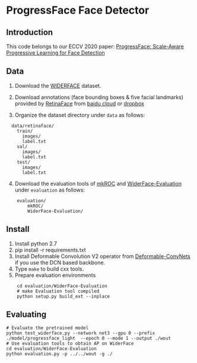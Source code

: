 # ProgressFace Face Detector

## Introduction

This code belongs to our ECCV 2020 paper: [ProgressFace: Scale-Aware Progressive Learning for Face Detection](https://www.ecva.net/papers/eccv_2020/papers_ECCV/papers/123510341.pdf)

## Data


1. Download the [WIDERFACE](http://shuoyang1213.me/WIDERFACE/WiderFace_Results.html) dataset. 

2. Download annotations (face bounding boxes & five facial landmarks) provided by [RetinaFace](https://openaccess.thecvf.com/content_CVPR_2020/papers/Deng_RetinaFace_Single-Shot_Multi-Level_Face_Localisation_in_the_Wild_CVPR_2020_paper.pdf) from [baidu cloud](https://pan.baidu.com/s/1Laby0EctfuJGgGMgRRgykA) or [dropbox](https://www.dropbox.com/s/7j70r3eeepe4r2g/retinaface_gt_v1.1.zip?dl=0)

3. Organize the dataset directory under ``data`` as follows: 

```Shell
  data/retinaface/
    train/
      images/
      label.txt
    val/
      images/
      label.txt
    test/
      images/
      label.txt
```

4. Download the evaluation tools of [mkROC](https://github.com/ramanathan831/fddb-evaluation) and [WiderFace-Evaluation](https://github.com/wondervictor/WiderFace-Evaluation) under ``evaluation`` as follows:
```Shell
    evaluation/
        mkROC/
        WiderFace-Evaluation/
```

## Install

1. Install python 2.7
2. pip install -r requirements.txt
3. Install Deformable Convolution V2 operator from [Deformable-ConvNets](https://github.com/msracver/Deformable-ConvNets) if you use the DCN based backbone.
4. Type ``make`` to build cxx tools.
5. Prepare evaluation environments
```Shell
    cd evaluation/WiderFace-Evaluation
    # make Evaluation tool compiled
    python setup.py build_ext --inplace
```

## Evaluating

```Shell
# Evaluate the pretrained model
python test_widerface.py --network net3 --gpu 0 --prefix ./model/progressface_light  --epoch 0 --mode 1 --output ./wout
# Use evaluation tools to obtain AP on WiderFace
cd evaluation/WiderFace-Evaluation
python evaluation.py -p ../../wout -g ./
```
